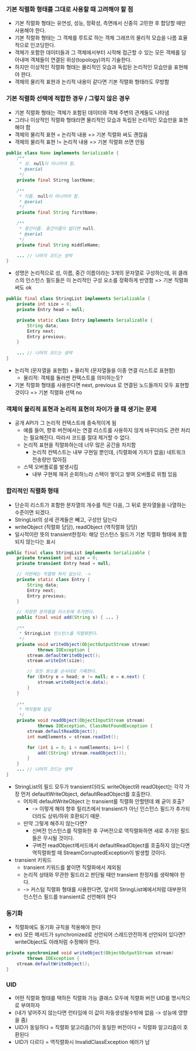 ### 기본 직렬화 형태를 그대로 사용할 때 고려해야 할 점
- 기본 직렬화 형태는 유연성, 성능, 정확성, 측면에서 신중히 고민한 후 합당할 때만 사용해야 한다.
- 기본 직렬화 형태는 그 객체를 루트로 하는 객체 그래프의 물리적 모습을 나름 효율적으로 인코딩한다.
- 객체가 포함한 데이터들과 그 객체에서부터 시작해 접근할 수 있는 모든 객체를 담아내며 객체들이 연결된 위상(topology)까지 기술한다.
- 하지만 이상적인 직렬화 형태는 물리적인 모습과 독립된 논리적인 모습만을 표현해야 한다.
- 객체의 물리적 표현과 논리적 내용이 같다면 기본 직렬화 형태라도 무방함

### 기본 직렬화 선택에 적합한 경우 / 그렇지 않은 경우
- 기본 직렬화 형태는 객체가 포함된 데이터와 객체 주변의 관계들도 나타냄
- 그러나 이상적인 직렬화 형태라면 물리적인 모습과 독립된 논리적인 모습만을 표현해야 함
- 객체의 물리적 표현 = 논리적 내용 => 기본 직렬화 써도 괜찮음
- 객체의 물리적 표현 != 논리적 내용 => 기본 직렬화 쓰면 안됨
```java
public class Name implements Serializable {
    /**
     * 성. null이 아니어야 함.
     * @serial
     */
    private final Stirng lastName;

    /**
     * 이름. null이 아니어야 함.
     * @serial
     */
    private final String firstName;

    /**
     * 중간이름. 중간이름이 없다면 null.
     * @serial
     */
    private final String middleName;

    ... // 나머지 코드는 생략
}
```
- 성명은 논리적으로 성, 이름, 중간 이름이라는 3개의 문자열로 구성하는데, 위 클래스의 인스턴스 필드들은 이 논리적인 구성 요소를 정확하게 반영함 => 기본 직렬화 써도 ok
```java
public final class StringList implements Serializable {
    private int size = 0;
    private Entry head = null;

    private static class Entry implements Serializable {
        String data;
        Entry next;
        Entry previous;
    }
    
    ... // 나머지 코드는 생략
}
```
- 논리적 (문자열을 표현함) + 물리적 (문자열들을 이중 연결 리스트로 표현함)
   - 물리적: 객체를 둘러싼 컨텍스트를 의미하는듯?
 - 기본 직렬화 형태를 사용한다면 next, previous 로 연결된 노드들까지 모두 표현할 것이다 => 기본 직렬화 선택 no

### 객체의 물리적 표현과 논리적 표현의 차이가 클 때 생기는 문제
- 공개 API가 그 논리적 컨텍스트에 종속적이게 됨
   - 예를 들어, 향후 버전에서는 연결 리스트를 사용하지 않게 바꾸더라도 관련 처리는 필요해진다. 따라서 코드를 절대 제거할 수 없다.
  - 논리적 표현을 직렬화하는데 너무 많은 공간을 차지함
    - 논리적 컨텍스트는 내부 구현일 뿐인데, (직렬화에 가치가 없음) 네트워크 전송량만 많아짐
  - 스택 오버플로를 발생시킴
    - 내부 구현체 재귀 순회하느라 스택이 쌓이고 쌓여 오버플로 위험 있음

### 합리적인 직렬화 형태
- 단순히 리스트가 포함한 문자열의 개수를 적은 다음, 그 뒤로 문자열들을 나열하는 수준이면 되겠다.
- StringList의 상세 관계들은 빼고, 구성만 담는다
- writeObject (직렬화 담당), readObject (역직렬화 담당)
- 일시적이란 뜻의 transient한정자: 해당 인스턴스 필드가 기본 직렬화 형태에 포함되지 않는다는 표시
```java
public final class StringList implements Serializable {
    private transient int size = 0;
    private transient Entry head = null;

    // 이번에는 직렬화 하지 않는다. -> 
    private static class Entry {
        String data;
        Entry next;
        Entry previous;
    }

    // 지정한 문자열을 리스트에 추가한다.
    public final void add(String s) { ... }

    /**
     * StringList 인스턴스를 직렬화한다.
     */
    private void writeObject(ObjectOutputStream stream)
            throws IOException {
        stream.defaultWriteObject();
        stream.writeInt(size);

        // 모든 원소를 순서대로 기록한다.
        for (Entry e = head; e != null; e = e.next) {
            stream.writeObject(e.data);
        }
    }
    
    /**
     * 역직렬화 담당 
     */
    private void readObject(ObjectInputStream stream)
            throws IOException, ClassNotFoundException {
        stream.defaultReadObject();
        int numElements = stream.readInt();

        for (int i = 0; i < numElements; i++) {
            add((String) stream.readObject());
        }
    }
    ... // 나머지 코드는 생략
}
```
- StringList의 필드 모두가 transient더라도 writeObject와 readObject는 각각 가장 먼저 defaultWriteObject, defaultReadObject를 호출한다. 
  - 어차피 defaultWriteObject 는 transient를 직렬화 안할텐데 왜 굳이 호출? 
    - -> 이렇게 해야 향후 릴리즈에서 transient가 아닌 인스턴스 필드가 추가되더라도 상위/하위 호환되기 때문. 
  - 만약 그렇게 해주지 않는다면?
    - 신버전 인스턴스를 직렬화한 후 구버전으로 역직렬화하면 새로 추가된 필드들은 무시될 것이다.
    - 구버전 readObject메서드에서 defaultReadObject를 호출하지 않는다면 역직렬화할 때 StreamCorruptedException이 발생할 것이다. 
- transient 키워드
  - transient 키워드를 붙이면 직렬화에서 제외됨
  - 논리적 상태와 무관한 필드라고 판단될 때만 transient 한정자를 생략해야 한다.
  - -> 커스텀 직렬화 형태를 사용한다면, 앞서의 StringList예에서처럼 대부분의 인스턴스 필드를 transient로 선언해야 한다

### 동기화
- 직렬화에도 동기화 규칙을 적용해야 한다
- ex) 모든 메서드가 synchronized로 선언되어 스레드안전하게 선언되어 있다면? writeObject도 아래처럼 수정해야 한다.
```java
private synchronized void writeObject(ObjectOutputStream stream)
        throws IOException {
    stream.defaultWriteObject();
}
```

### UID
- 어떤 직렬화 형태를 택하든 직렬화 가능 클래스 모두에 직렬화 버전 UID를 명시적으로 부여하자
- (내가 넣어주지 않는다면 런타임에 이 값이 자동생성될수밖에 없음 -> 성능에 영향을 줌)
- UID가 동일하다 = 직렬화 알고리즘(?)이 동일한 버전이다 = 직렬화 알고리즘이 호환된다
- UID가 다르다 = 역직렬화시 InvalidClassException 에러가 남
